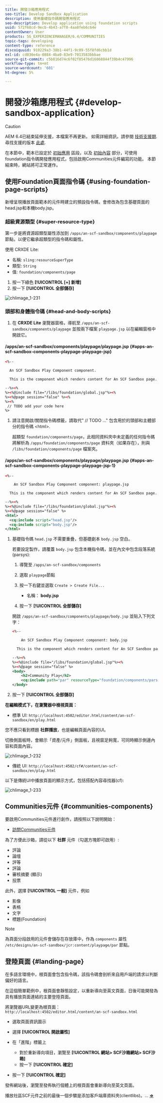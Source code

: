```yaml
---
title: 開發沙箱應用程式
seo-title: Develop Sandbox Application
description: 使用基礎指令碼開發應用程式
seo-description: Develop application using foundation scripts
uuid: 572f68cd-9ecb-4b43-a7f8-4aa8feb6c64e
contentOwner: User
products: SG_EXPERIENCEMANAGER/6.4/COMMUNITIES
topic-tags: developing
content-type: reference
discoiquuid: 910229a3-38b1-44f1-9c09-55f8fd6cbb1d
exl-id: cd036e4a-0884-4ba0-83e9-7013583bbbae
source-git-commit: c5b816d74c6f02f85476d16868844f39b4c47996
workflow-type: tm+mt
source-wordcount: '601'
ht-degree: 5%

---
```


# 開發沙箱應用程式 {#develop-sandbox-application}

>[!CAUTION]
>
>AEM 6.4已結束延伸支援，本檔案不再更新。 如需詳細資訊，請參閱 [技術支援期](https://helpx.adobe.com//tw/support/programs/eol-matrix.html). 尋找支援的版本 [此處](https://experienceleague.adobe.com/docs/).

在本節中，範本已設定於 [初始應用](initial-app.md) 區段，以及 [初始內容](initial-content.md) 部分，可使用foundation指令碼開發應用程式，包括啟用Communities元件編寫的功能。 本節結束時，網站將可正常運作。

## 使用Foundation頁面指令碼 {#using-foundation-page-scripts}

新增呈現播放頁面範本的元件時建立的預設指令碼，會修改為包含基礎頁面的head.jsp和本機body.jsp。

### 超級資源類型 {#super-resource-type}

第一步是將資源超類型屬性添加到 `/apps/an-scf-sandbox/components/playpage` 節點，以便它繼承超類型的指令碼和屬性。

使用 CRXDE Lite:

<!--Resolve steps below-->

* 名稱: `sling:resourceSuperType`
* 類型: `String`
* 值: `foundation/components/page`

1. 按一下綠色 **[!UICONTROL [+] 新增]**
1. 按一下 **[!UICONTROL 全部儲存]**

![chlimage_1-231](assets/chlimage_1-231.png)

### 頭部和身體指令碼 {#head-and-body-scripts}

1. 在 **CRXDE Lite** 瀏覽器窗格，導航至 `/apps/an-scf-sandbox/components/playpage` 並按兩下檔案 `playpage.jsp` 以在編輯窗格中開啟它。

#### /apps/an-scf-sandbox/components/playpage/playpage.jsp {#apps-an-scf-sandbox-components-playpage-playpage-jsp}

```xml
<%--

  An SCF Sandbox Play Component component.

  This is the component which renders content for An SCF Sandbox page.

--%><%
%><%@include file="/libs/foundation/global.jsp"%><%
%><%@page session="false" %><%
%><%
 // TODO add your code here
%>
```

1. 請注意開啟/關閉指令碼標籤，請取代&quot; // TODO ...&quot; 包含用於的頭部和主體部分的指令碼 &lt;html>.

   超類型 `foundation/components/page`，此相同資料夾中未定義的任何指令碼將解析為 `/apps/foundation/components/page` 資料夾（如果存在），則與 `/libs/foundation/components/page` 檔案夾。

#### /apps/an-scf-sandbox/components/playpage/playpage.jsp {#apps-an-scf-sandbox-components-playpage-playpage-jsp-1}

```xml
<%--

    An SCF Sandbox Play Component component: playpage.jsp

  This is the component which renders content for An SCF Sandbox page.

--%><%
%><%@include file="/libs/foundation/global.jsp"%><%
%><%@page session="false" %>
<html>
  <cq:include script="head.jsp"/>
  <cq:include script="body.jsp"/>
</html>
```

1. 基礎指令碼 `head.jsp` 不需要重疊，但基礎劇本 `body.jsp` 空白。

   若要設定製作，請覆蓋 `body.jsp` 包含本機指令碼，並在內文中包含段落系統(parsys):

   1. 導覽至 `/apps/an-scf-sandbox/components`
   1. 選取 `playpage`節點
   1. 按一下右鍵並選取 `Create > Create File...`

      * 名稱： **body.jsp**
   1. 按一下 **[!UICONTROL 全部儲存]**

   開啟 `/apps/an-scf-sandbox/components/playpage/body.jsp` 並貼入下列文字：

   ```xml
   <%--
   
       An SCF Sandbox Play Component component: body.jsp
   
     This is the component which renders content for An SCF Sandbox page.
   
   --%><%
   %><%@include file="/libs/foundation/global.jsp"%><%
   %><%@page session="false" %>
   <body>
       <h2>Community Play</h2>
       <cq:include path="par" resourceType="foundation/components/parsys" />
   </body>
   ```

1. 按一下 **[!UICONTROL 全部儲存]**

**在編輯模式下，在瀏覽器中檢視頁面：**

* 標準 UI: `http://localhost:4502/editor.html/content/an-scf-sandbox/en/play.html`

您不應只看到標題 **社群播放**，也是編輯頁面內容的UI。

切換側面板時，會顯示「資產/元件」側面板，且視窗足夠寬，可同時顯示側邊內容和頁面內容。

![chlimage_1-232](assets/chlimage_1-232.png)

* 傳統 UI: `http://localhost:4502/cf#/content/an-scf-sandbox/en/play.html`

以下是傳統UI中播放頁面的顯示方式，包括搭配內容尋找器(cf):

![chlimage_1-233](assets/chlimage_1-233.png)

## Communities元件 {#communities-components}

要啟用Communities元件進行創作，請按照以下說明開始：

* [訪問Communities元件](basics.md#accessing-communities-components)

為了方便此沙箱，請從以下 **社群** 元件（勾選方塊即可啟用）:

* 評論
* 論壇
* 評等
* 評論
* 審核摘要 (顯示)
* 投票

此外，選擇 **[!UICONTROL 一般]** 元件，例如

* 影像
* 表格
* 文字
* 標題(Foundation)

>[!NOTE]
>
>為頁面分段啟用的元件會儲存在存放庫中，作為 `components` 屬性\
>`/etc/designs/an-scf-sandbox/jcr:content/playpage/par` 節點。

## 登陸頁面 {#landing-page}

在多語言環境中，根頁面會包含指令碼，該指令碼會剖析來自用戶端的請求以判斷偏好的語言。

在這個簡單範例中，根頁面會靜態設定，以重新導向至英文頁面，日後可能開發為具有播放頁面連結的主要登陸頁面。

將瀏覽器URL變更為根頁面： `http://localhost:4502/editor.html/content/an-scf-sandbox.html`

* 選取頁面資訊圖示
* 選擇 **[!UICONTROL 開啟屬性]**
* 在「進階」標籤上

   * 對於重新導向項目，瀏覽至 **[!UICONTROL 網站> SCF沙箱網站> SCF沙箱]**
   * 按一下 **[!UICONTROL 確定]**

* 按一下 **[!UICONTROL 確定]**

發佈網站後，瀏覽至發佈執行個體上的根頁面會重新導向至英文頁面。

播放社區SCF元件之前的最後一個步驟是添加客戶端庫資料夾(clientlibs)。... **[⇒](add-clientlibs.md)**
